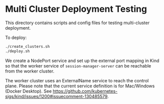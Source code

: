 # Multi Cluster Deployment Testing

This directory contains scripts and config files for testing multi-cluster deployment.

To deploy:

```bash
./create_clusters.sh
./deploy.sh
```

We create a NodePort service and set up the external port mapping in Kind
so that the worker service of `session-manager-server`
can be reachable from the worker cluster.

The worker cluster uses an ExternalName service to reach the control plane.
Please note that the current service definition is for Mac/Windows (Docker Desktop).
See https://github.com/kubernetes-sigs/kind/issues/1200#issuecomment-130485579.
